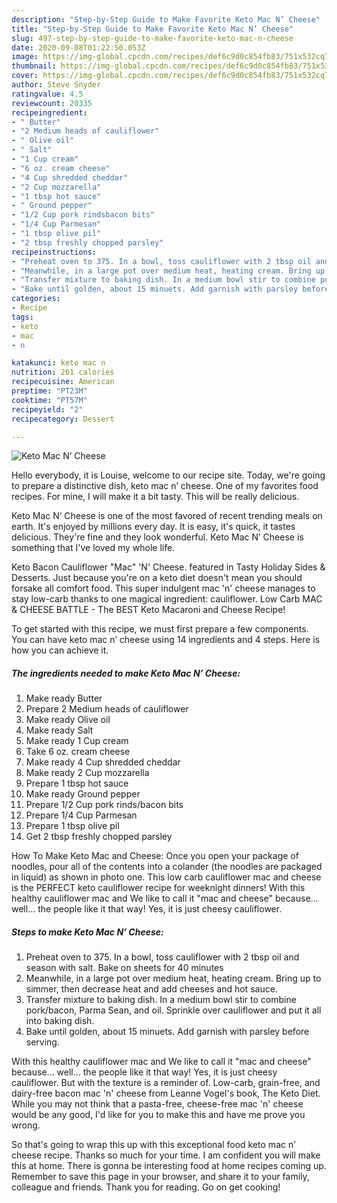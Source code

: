 ```yaml
---
description: "Step-by-Step Guide to Make Favorite Keto Mac N’ Cheese"
title: "Step-by-Step Guide to Make Favorite Keto Mac N’ Cheese"
slug: 497-step-by-step-guide-to-make-favorite-keto-mac-n-cheese
date: 2020-09-08T01:22:50.053Z
image: https://img-global.cpcdn.com/recipes/def6c9d0c854fb83/751x532cq70/keto-mac-n-cheese-recipe-main-photo.jpg
thumbnail: https://img-global.cpcdn.com/recipes/def6c9d0c854fb83/751x532cq70/keto-mac-n-cheese-recipe-main-photo.jpg
cover: https://img-global.cpcdn.com/recipes/def6c9d0c854fb83/751x532cq70/keto-mac-n-cheese-recipe-main-photo.jpg
author: Steve Snyder
ratingvalue: 4.5
reviewcount: 20335
recipeingredient:
- " Butter"
- "2 Medium heads of cauliflower"
- " Olive oil"
- " Salt"
- "1 Cup cream"
- "6 oz. cream cheese"
- "4 Cup shredded cheddar"
- "2 Cup mozzarella"
- "1 tbsp hot sauce"
- " Ground pepper"
- "1/2 Cup pork rindsbacon bits"
- "1/4 Cup Parmesan"
- "1 tbsp olive pil"
- "2 tbsp freshly chopped parsley"
recipeinstructions:
- "Preheat oven to 375. In a bowl, toss cauliflower with 2 tbsp oil and season with salt. Bake on sheets for 40 minutes"
- "Meanwhile, in a large pot over medium heat, heating cream. Bring up to simmer, then decrease heat and add cheeses and hot sauce."
- "Transfer mixture to baking dish. In a medium bowl stir to combine pork/bacon, Parma Sean, and oil. Sprinkle over cauliflower and put it all into baking dish."
- "Bake until golden, about 15 minuets. Add garnish with parsley before serving."
categories:
- Recipe
tags:
- keto
- mac
- n

katakunci: keto mac n 
nutrition: 261 calories
recipecuisine: American
preptime: "PT23M"
cooktime: "PT57M"
recipeyield: "2"
recipecategory: Dessert

---
```



![Keto Mac N’ Cheese](https://img-global.cpcdn.com/recipes/def6c9d0c854fb83/751x532cq70/keto-mac-n-cheese-recipe-main-photo.jpg)

Hello everybody, it is Louise, welcome to our recipe site. Today, we're going to prepare a distinctive dish, keto mac n’ cheese. One of my favorites food recipes. For mine, I will make it a bit tasty. This will be really delicious.

Keto Mac N’ Cheese is one of the most favored of recent trending meals on earth. It's enjoyed by millions every day. It is easy, it's quick, it tastes delicious. They're fine and they look wonderful. Keto Mac N’ Cheese is something that I've loved my whole life.

Keto Bacon Cauliflower &#34;Mac&#34; &#39;N&#39; Cheese. featured in Tasty Holiday Sides &amp; Desserts. Just because you&#39;re on a keto diet doesn&#39;t mean you should forsake all comfort food. This super indulgent mac &#39;n&#39; cheese manages to stay low-carb thanks to one magical ingredient: cauliflower. Low Carb MAC &amp; CHEESE BATTLE - The BEST Keto Macaroni and Cheese Recipe!


To get started with this recipe, we must first prepare a few components. You can have keto mac n’ cheese using 14 ingredients and 4 steps. Here is how you can achieve it.

<!--inarticleads1-->

##### The ingredients needed to make Keto Mac N’ Cheese:

1. Make ready  Butter
1. Prepare 2 Medium heads of cauliflower
1. Make ready  Olive oil
1. Make ready  Salt
1. Make ready 1 Cup cream
1. Take 6 oz. cream cheese
1. Make ready 4 Cup shredded cheddar
1. Make ready 2 Cup mozzarella
1. Prepare 1 tbsp hot sauce
1. Make ready  Ground pepper
1. Prepare 1/2 Cup pork rinds/bacon bits
1. Prepare 1/4 Cup Parmesan
1. Prepare 1 tbsp olive pil
1. Get 2 tbsp freshly chopped parsley


How To Make Keto Mac and Cheese: Once you open your package of noodles, pour all of the contents into a colander (the noodles are packaged in liquid) as shown in photo one. This low carb cauliflower mac and cheese is the PERFECT keto cauliflower recipe for weeknight dinners! With this healthy cauliflower mac and We like to call it &#34;mac and cheese&#34; because… well… the people like it that way! Yes, it is just cheesy cauliflower. 

<!--inarticleads2-->

##### Steps to make Keto Mac N’ Cheese:

1. Preheat oven to 375. In a bowl, toss cauliflower with 2 tbsp oil and season with salt. Bake on sheets for 40 minutes
1. Meanwhile, in a large pot over medium heat, heating cream. Bring up to simmer, then decrease heat and add cheeses and hot sauce.
1. Transfer mixture to baking dish. In a medium bowl stir to combine pork/bacon, Parma Sean, and oil. Sprinkle over cauliflower and put it all into baking dish.
1. Bake until golden, about 15 minuets. Add garnish with parsley before serving.


With this healthy cauliflower mac and We like to call it &#34;mac and cheese&#34; because… well… the people like it that way! Yes, it is just cheesy cauliflower. But with the texture is a reminder of. Low-carb, grain-free, and dairy-free bacon mac &#39;n&#39; cheese from Leanne Vogel&#39;s book, The Keto Diet. While you may not think that a pasta-free, cheese-free mac &#39;n&#39; cheese would be any good, I&#39;d like for you to make this and have me prove you wrong. 

So that's going to wrap this up with this exceptional food keto mac n’ cheese recipe. Thanks so much for your time. I am confident you will make this at home. There is gonna be interesting food at home recipes coming up. Remember to save this page in your browser, and share it to your family, colleague and friends. Thank you for reading. Go on get cooking!
